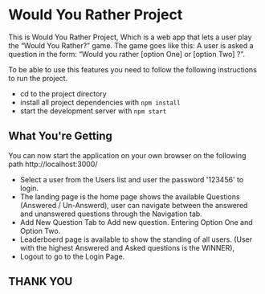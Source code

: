 # Would You Rather Project

This is Would You Rather Project, Which is a web app that lets a user play the “Would You Rather?” game. The game goes like this: A user is asked a question in the form: “Would you rather [option One] or [option Two] ?”.

To be able to use this features you need to follow the following instructions to run the project.

* cd to the project directory
* install all project dependencies with `npm install`
* start the development server with `npm start`

## What You're Getting
You can now start the application on your own browser on the following path http://localhost:3000/

*   Select a user from the Users list and user the password '123456' to login.
*   The landing page is the home page shows the available Questions (Answered / Un-Answerd), user can navigate between the answered and unanswered questions through the Navigation tab.
*   Add New Question Tab to Add new question. Entering Option One and Option Two.
*   Leaderboerd page is available to show the standing of all users. (User with the highest Answered and Asked questions is the WINNER),
*   Logout to go to the Login Page.

##  THANK YOU
